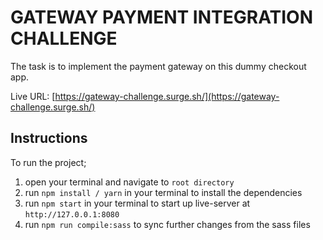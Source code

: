 # GATEWAY PAYMENT INTEGRATION CHALLENGE

The task is to implement the payment gateway on this dummy checkout app.

Live URL: [https://gateway-challenge.surge.sh/](https://gateway-challenge.surge.sh/)


## Instructions  
To run the project;
1. open your terminal and navigate to `root directory`
2. run `npm install / yarn` in your terminal to install the dependencies
3. run `npm start` in your terminal to start up live-server at `http://127.0.0.1:8080`
4. run `npm run compile:sass` to sync further changes from the sass files
